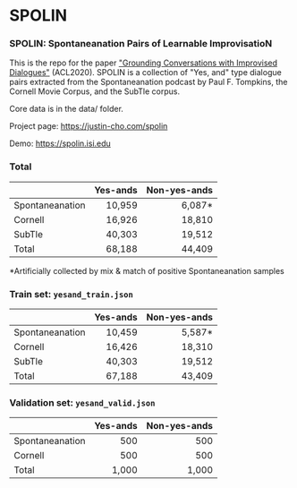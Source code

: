 # SPOLIN

### SPOLIN: Spontaneanation Pairs of Learnable ImprovisatioN

This is the repo for the paper ["Grounding Conversations with Improvised Dialogues"]() (ACL2020). 
SPOLIN is a collection of "Yes, and" type dialogue pairs extracted from the Spontaneanation podcast by Paul F. Tompkins, the Cornell Movie Corpus, and the SubTle corpus.  

Core data is in the data/ folder. 


Project page: https://justin-cho.com/spolin

Demo: https://spolin.isi.edu




### Total 
|| Yes-ands| Non-yes-ands|
|--|---:|---:|
|Spontaneanation|10,959|6,087*|
|Cornell|16,926|18,810|
|SubTle|40,303|19,512|
|Total|68,188|44,409|

\*Artificially collected by mix & match of positive Spontaneanation samples


### Train set: `yesand_train.json`

|| Yes-ands| Non-yes-ands|
|--|---:|---:|
|Spontaneanation|10,459|5,587*|
|Cornell|16,426|18,310|
|SubTle|40,303|19,512|
|Total|67,188|43,409|


### Validation set: `yesand_valid.json`

|| Yes-ands| Non-yes-ands|
|--|---:|---:|
|Spontaneanation|500|500|
|Cornell|500|500|
|Total|1,000|1,000|

